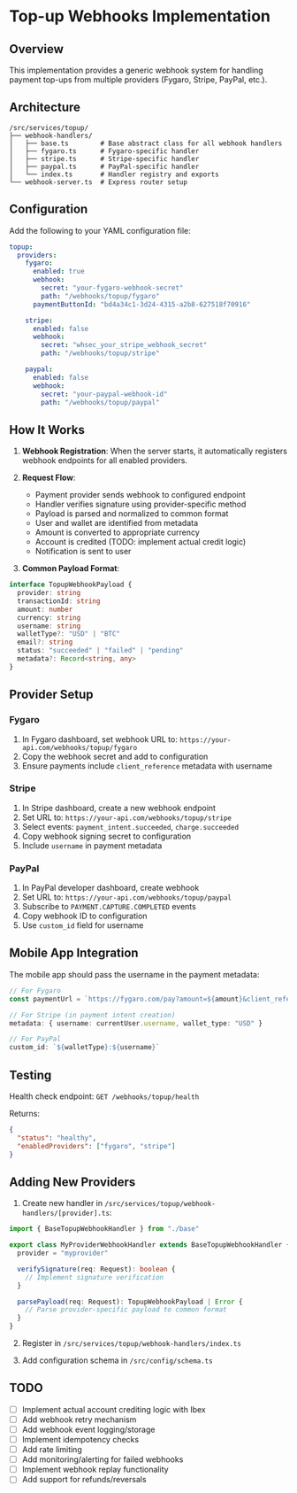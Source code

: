 # Top-up Webhooks Implementation

## Overview

This implementation provides a generic webhook system for handling payment top-ups from multiple providers (Fygaro, Stripe, PayPal, etc.).

## Architecture

```
/src/services/topup/
├── webhook-handlers/
│   ├── base.ts        # Base abstract class for all webhook handlers
│   ├── fygaro.ts      # Fygaro-specific handler
│   ├── stripe.ts      # Stripe-specific handler
│   ├── paypal.ts      # PayPal-specific handler
│   └── index.ts       # Handler registry and exports
└── webhook-server.ts  # Express router setup
```

## Configuration

Add the following to your YAML configuration file:

```yaml
topup:
  providers:
    fygaro:
      enabled: true
      webhook:
        secret: "your-fygaro-webhook-secret"
        path: "/webhooks/topup/fygaro"
      paymentButtonId: "bd4a34c1-3d24-4315-a2b8-627518f70916"

    stripe:
      enabled: false
      webhook:
        secret: "whsec_your_stripe_webhook_secret"
        path: "/webhooks/topup/stripe"

    paypal:
      enabled: false
      webhook:
        secret: "your-paypal-webhook-id"
        path: "/webhooks/topup/paypal"
```

## How It Works

1. **Webhook Registration**: When the server starts, it automatically registers webhook endpoints for all enabled providers.

2. **Request Flow**:
   - Payment provider sends webhook to configured endpoint
   - Handler verifies signature using provider-specific method
   - Payload is parsed and normalized to common format
   - User and wallet are identified from metadata
   - Amount is converted to appropriate currency
   - Account is credited (TODO: implement actual credit logic)
   - Notification is sent to user

3. **Common Payload Format**:
```typescript
interface TopupWebhookPayload {
  provider: string
  transactionId: string
  amount: number
  currency: string
  username: string
  walletType?: "USD" | "BTC"
  email?: string
  status: "succeeded" | "failed" | "pending"
  metadata?: Record<string, any>
}
```

## Provider Setup

### Fygaro

1. In Fygaro dashboard, set webhook URL to: `https://your-api.com/webhooks/topup/fygaro`
2. Copy the webhook secret and add to configuration
3. Ensure payments include `client_reference` metadata with username

### Stripe

1. In Stripe dashboard, create a new webhook endpoint
2. Set URL to: `https://your-api.com/webhooks/topup/stripe`
3. Select events: `payment_intent.succeeded`, `charge.succeeded`
4. Copy webhook signing secret to configuration
5. Include `username` in payment metadata

### PayPal

1. In PayPal developer dashboard, create webhook
2. Set URL to: `https://your-api.com/webhooks/topup/paypal`
3. Subscribe to `PAYMENT.CAPTURE.COMPLETED` events
4. Copy webhook ID to configuration
5. Use `custom_id` field for username

## Mobile App Integration

The mobile app should pass the username in the payment metadata:

```typescript
// For Fygaro
const paymentUrl = `https://fygaro.com/pay?amount=${amount}&client_reference=${username}`

// For Stripe (in payment intent creation)
metadata: { username: currentUser.username, wallet_type: "USD" }

// For PayPal
custom_id: `${walletType}:${username}`
```

## Testing

Health check endpoint: `GET /webhooks/topup/health`

Returns:
```json
{
  "status": "healthy",
  "enabledProviders": ["fygaro", "stripe"]
}
```

## Adding New Providers

1. Create new handler in `/src/services/topup/webhook-handlers/[provider].ts`:

```typescript
import { BaseTopupWebhookHandler } from "./base"

export class MyProviderWebhookHandler extends BaseTopupWebhookHandler {
  provider = "myprovider"

  verifySignature(req: Request): boolean {
    // Implement signature verification
  }

  parsePayload(req: Request): TopupWebhookPayload | Error {
    // Parse provider-specific payload to common format
  }
}
```

2. Register in `/src/services/topup/webhook-handlers/index.ts`

3. Add configuration schema in `/src/config/schema.ts`

## TODO

- [ ] Implement actual account crediting logic with Ibex
- [ ] Add webhook retry mechanism
- [ ] Add webhook event logging/storage
- [ ] Implement idempotency checks
- [ ] Add rate limiting
- [ ] Add monitoring/alerting for failed webhooks
- [ ] Implement webhook replay functionality
- [ ] Add support for refunds/reversals